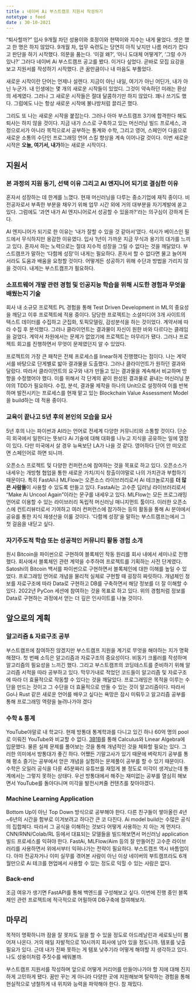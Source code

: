 ```yaml
---
title : 네이버 Ai 부스트캠프 지원서 작성하기
notetype : feed
date : 30-10-2021
---
```


“퇴사할까?” 입사 9개월 차던 성용이와 호정이와 현택이와 지수는 내게 물었다. 셋은 했고 한 명은 하지 않았다. 9개월 차, 업무 숙련도는 당연히 아직 낮지만 나름 머리가 컸다고 판단을 하기 시작했다. 의문을 품는다. ‘이걸 왜?’, ‘아니 도대체 어떻게?’, ‘그럴 수가 있나?’ 그러다 네이버 Ai 부스트캠프 공고를 봤다. 이거다 싶었다. 곧바로 모집 요강을 보고 지원서를 작성하기 시작했다. 큰 꿈만큼이나 내 마음도 부풀었다.

새로운 시작이란 단어는 언제나 설렌다. 지금이 아닌 내일, 여기가 아닌 어딘가, 내가 아닌 누군가. 내 인생에는 몇 개의 새로운 시작들이 있었디. 그것이 약속하던 미래는 환상의 세계였다. 그러나 그 새로운 시작들은 절대 달콤하기만 하지 않았다. 꽤나 쓰기도 했다. 그럼에도 나는 항상 새로운 시작에 불나방처럼 끌리곤 했다. 

그리도 또 나는 새로운 시작을 붙잡는다. 그러나 아마 부스트캠프 3기에 합격한다 해도 퇴사는 하지 않을 것이다. 지금 내가 스스로 구축하고 있는 머신러닝 빌드 프로세스, 과정으로서가 아니라 목적으로서 공부하는 통계와 수학, 그리고 영어, 스페인어 다음으로 새로운 소통의 수단인 프로그래밍 언어 스킬 향상을 계속 이어나갈 것이다. 이번 새로운 시작은 **오늘, 여기서, 내가**하는 새로운 시작이다. 

## 지원서
### 본 과정의 지원 동기, 선택 이유 그리고 AI 엔지니어 되기로 결심한 이유
혼자서 성장하는 데 한계를 느꼈다. 현재 머신러닝을 다루는 중소기업에 재직 중이다. 비전공자로서 부족한 부분을 채우기 위해 업무 시간 외에 거의 대부분을 자기계발에 쏟고 있다. 그럼에도 ‘과연 내가 AI 엔지니어로서 성공할 수 있을까?’라는 의구심이 강하게 든다. 

AI 엔지니어가 되기로 한 이유는 ‘내가 잘할 수 있을 것 같아서’였다. 석사가 베이스인 필드에서 무식하지만 용감한 이유였다. 입사 1년이 가까운 지금 무식과 용기의 대가를 느끼고 있다. 혼자서 하는 노력으로는 절대 지수적 성장을 그릴 수 없다는 것을 깨달았다. 부스트캠프가 말하는 ‘다함께 성장’이 내게는 필요하다. 혼자서 할 수 없다면 물고 늘어져서라도 도움과 배움을 요청할 것이다. 어떻게든 성공하기 위해 수단과 방법을 가리지 않을 것이다. 내게는 부스트캠프가 필요하다.

### 소프트웨어 개발 관련 경험 및 인공지능 학습을 위해 시도한 경험과 무엇을 배웠는지 기술
회사 내 소규모 프로젝트 PL 경험을 통해 Test Driven Development in ML의 중요성을 깨닫고 이후 프로젝트에 적용 중이다. 담당한 프로젝트는 소셜미디어 3개 사이트의 텍스트 데이터를 수집하고 군집화, 토픽모델링, 감성분석을 하는 것이었다. 계약서에 따라 수집 후 분석했다. 그러나 클라이언트는 결과물이 자신이 원한 바와 다르다는 클레임을 걸었다. 계약서 차원에서는 문제가 없었기에 프로젝트는 마무리가 됐다. 그러나 프로젝트 회고를 진행하면서 무엇이 문제였던지 알 수 있었다.

프로젝트의 가장 큰 패착은 전체 프로세스를 linear하게 진행했다는 점이다. 나는 계약서를 바탕으로 단게별로 밟아 결과물을 도출했다. 그러나 클라이언트가 원하던 결과와 달랐다. 따라서 클라이언트의 요구와 내가 만들고 있는 결과물을 계속해서 비교하며 방향을 수정했어야 했다. 이를 위해서 각 단계의 끝이 완성된 결과물로 끝내는 머신러닝 분야의 TDD가 필요하다. 수집, 분석, 결과물 제작을 하나의 Unit으로 설정하여 이를 반복하며 발전시키는 프로세스를 현재 맡고 있는 Blockchain Value Assessment Model을 build하는 데 적용 중이다.

### 교육이 끝나고 5년 후의 본인의 모습을 묘사
5년 후의 나는 파이썬과 AI라는 언어로 전세계 다양한 커뮤니티와 소통할 것이다. 단순히 외국에서 일한다는 뜻보다 Ai 기술에 대해 대화를 나누고 지식을 공유하는 일에 열정이 있다. 다만 미국에서 살 경우 뉴욕보단 LA가 나을 것 같다. 영어하다 단어 안 떠오르면 스페인어로 하면 되니까.

오픈소스 프로젝트 및 다양한 컨퍼런스에 참여하는 것을 목표로 하고 있다. 오픈소스가 내세우는 개방형 협업을 통한 새로운 가치/지식 창출이야말로 나의 가치관과 부합하기 때문이다. 특히 FastAI나 MLFlow는 오픈소스 라이브러리로서 Ai 테크놀로지를 **더 많은 사람들**이 사용할 수 있도록 만들고 있다. FastaAi는 고수준 딥러닝 라이브러리로서 “Make Ai Uncool Again”이라는 문구를 내세우고 있다. MLFlow는 모든 프로그래밍 언어로 이용할 수 있는 라이브러리 독립적 머신러닝 매니지먼트 툴이다. 이러한 오픈소스에 컨트리뷰터로서 기여하고 여러 컨퍼런스에 참가하는 등의 활동을 통해 Ai 분야에서 공유를 통한 지식 재생산을 이룰 것이다. '다함께 성장'을 말하는 부스트캠프는에서 그 첫 걸음을 내딛고 싶다.

### 자기주도적 학습 또는 성공적인 커뮤니티 활동 경험 소개
원시 Bitcoin을 파이썬으로 구현하여 블록체인 작동 원리를 회사 내에서 세미나로 진행했다. 회사에서 블록체인 관련 계약을 수주하여 프로젝트를 기획하는 사전 단계였다. Satoshi의 Bitcoin 백서를 파이썬으로 구현하면서 블록체인에 대한 이해를 높일 수 있었다. 프로그래밍 언어로 개념을 물리적 실체로 구현할 때 굉장히 짜릿하다. 개념체인 정보를 자료구조에 따라 Data로 구현하고 DB를 구축하면서 해당 정보를 더 잘 이해할 수 있다. 2022년 PyCon 세션에 참여하는 것을 목표로 하고 있다. 위의 경험처럼 정보를 Data로 구현하는 과정에서 얻는 더 깊은 인사이트를 나눌 것이다. 

## 앞으로의 계획
### 알고리즘 & 자료구조 공부
부스트캠프에 참여하진 않겠지만 부스트캠프 지원을 계기로 무엇을 해야하는 지가 명확해졌다. 첫 번째 소득은 알고리즘과 자료구조의 중요성이다. 비동기 크롤러를 작성하며 알고리즘의 필요성을 느끼긴 했다. 그리고 부스트캠프의 코딩테스트를 준비하기 위해 알고리즘 서적을 따라 공부하고 있다. 막무가내로 적었던 코드들이 알고리즘 및 자료구조에 따라 더 효율적으로 작동할 수 있다는 것을 깨달았다. 프로그래밍은 목적을 이루는 수단을 만드는 것이고 그 수단을 더 효율적으로 만들 수 있는 것이 알고리즘이다. 따라서 Go나 Rust 같은 새로운 언어를 배우고 싶다는 욕망은 잠시 미뤄두고 알고리즘 공부를 통해 프로그래밍 역량을 늘려나가야 겠다

### 수학 & 통계
YouTube야말로 내 학교다. 현재 방통대 통계학과를 다니고 있긴 하나 60억 명의 pool로 이뤄진 YouTube와 비교할 수 없다. [3B1B](https://www.youtube.com/watch?v=F3Qixy-r_rQ)를 통해 Calculus와 Linear Algebra에 입문했다. 물론 실제 문제를 풀어보는 것을 통해 개념적인 것을 체화할 필요는 있다. 그러한 의미에서 방통대가 좋긴 하다. 어쨌든 기말고사가 있기 때문에 벼락치기 공부를 통해 평소 즐기는 공부에서 얻은 개념을 실험하는 문제풀이 공부를 할 수 있기 때문이다. 수학은 오일러 공식을 다룬 45분짜리 유튜브를 재밌게 볼 정도로 미각이 생겨났는데 통계에서는 그렇지 못하는 상태다. 우선 방통대에서 해주는 재미없는 공부를 열심히 해보면서 YouTube를 돌아다니며 미각을 발전시켜줄 컨텐츠를 찾아야겠다. 

### Machine Learning Application
Bottom Up이 아닌 Top Down 방식으로 공부해야 한다. 다른 친구들이 쌓아올린 4년~6년의 시간을 함부로 이겨보려고 하다간 큰 코 다친다. Ai model build는 수많은 공식의 집합체다. 따라서 그 공식을 이해하는 것보다 어떻게 사용하는 지 아는 게 먼저다. CNN/RNN/Colab/RL 등에서 대표되는 모델들을 빌드해보면서 머신러닝 application 빌드 프로세스를 익혀야 한다. FastAi, MLFlow/Aim 등의 잘 만들어진 고수준 라이브러리를 사용하면서 위에서부터 익혀나가는 전략이 필요하다. 부스트캠프 역시 바틈업이다. 아마 전공자거나 이미 실무를 겪어본 사람이 아닌 이상 네이버의 부트캠프라도 6개월만으로 Ai 테크를 현업에서 사용할 수 있는 정도로 익힐 수 있는 사람은 없다. 

### Back-end
조금 여유가 생기면 FastAPI를 통해 백엔드를 구성해보고 싶다. 이번에 진행 중인 블록체인 관련 프로젝트에 적극적으로 어필하여 DB구축에 참여해보자.

## 마무리
목적이 명확하니까 잠을 잘 못자도 일을 할 수 있을 정도로 아드레날린과 세로토닌이 뿜어져 나온다. 거의 매일 자발적으로 10시까지 회사에 남아 있을 정도니까. 템포를 낮출 필요가 있다. 근데 내가 진짜 못하는 게 템포 낮추기라 어떻게 해야할 지 생각하고 있다. 나도 성용이처럼 주짓수를 배워볼까. 

부스트캠프 지원서를 작성하며 앞으로 어떻게 커리어를 만들어나가야 할 지에 대해 진지하게 고민하게 됐다. 꿈만 꾸는 게 아니라 다양한 곳에 지원해보며 탈락하는 경험을 통해 현실적으로 냉철하게 내 위치와 능력을 파악해야 한다. 참 재밌다. 